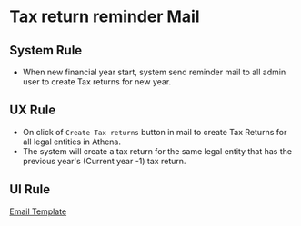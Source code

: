 # Tax return reminder Mail

## System Rule

- When new financial year start, system send reminder mail to all admin user to create Tax returns for new year.

## UX Rule

- On click of `Create Tax returns` button in mail to create Tax Returns for all legal entities in Athena.
- The system will create a tax return for the same legal entity that has the previous year's (Current year -1)  tax return.

## UI Rule

[Email Template](https://xd.adobe.com/view/c0a0f76b-ea42-482a-85c7-ec84a17ee227-95f3/screen/6fdfcdf9-cdd8-475a-808b-ac67b2b94ed5/) 

